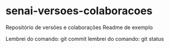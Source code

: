 # senai-versoes-colaboracoes
Repositório de versões e colaborações
Readme de exemplo

Lembrei do comando: git commit
lembrei do comando: git status
